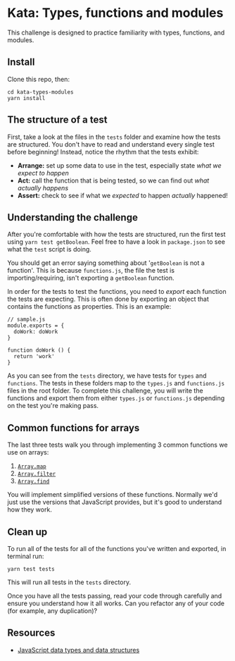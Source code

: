 # Kata: Types, functions and modules

This challenge is designed to practice familiarity with types, functions, and modules.


## Install

Clone this repo, then:

  ```shell
  cd kata-types-modules
  yarn install
  ```


## The structure of a test

First, take a look at the files in the `tests` folder and examine how the tests are structured. You don't have to read and understand every single test before beginning! Instead, notice the rhythm that the tests exhibit:

 * **Arrange:** set up some data to use in the test, especially state _what we expect to happen_
 * **Act:** call the function that is being tested, so we can find out _what actually happens_
 * **Assert:** check to see if what we _expected_ to happen _actually_ happened!


## Understanding the challenge

After you're comfortable with how the tests are structured, run the first test using `yarn test getBoolean`. Feel free to have a look in `package.json` to see what the `test` script is doing.

You should get an error saying something about '`getBoolean` is not a function'. This is because `functions.js`, the file the test is importing/requiring, isn't exporting a `getBoolean` function.

In order for the tests to test the functions, you need to _export_ each function the tests are expecting. This is often done by exporting an object that contains the functions as properties. This is an example:

```
// sample.js
module.exports = {
  doWork: doWork
}

function doWork () {
  return 'work'
}
```

As you can see from the `tests` directory, we have tests for `types` and `functions`. The tests in these folders map to the `types.js` and `functions.js` files in the root folder. To complete this challenge, you will write the functions and export them from either `types.js` or `functions.js` depending on the test you're making pass.


## Common functions for arrays

The last three tests walk you through implementing 3 common functions we use on arrays:

1. [`Array.map`](https://developer.mozilla.org/en-US/docs/Web/JavaScript/Reference/Global_Objects/Array/map)
2. [`Array.filter`](https://developer.mozilla.org/en-US/docs/Web/JavaScript/Reference/Global_Objects/Array/filter)
3. [`Array.find`](https://developer.mozilla.org/en-US/docs/Web/JavaScript/Reference/Global_Objects/Array/find)

You will implement simplified versions of these functions. Normally we'd just use the versions that JavaScript provides, but it's good to understand how they work.


## Clean up

To run all of the tests for all of the functions you've written and exported, in terminal run:

```
yarn test tests
```

This will run all tests in the `tests` directory.

Once you have all the tests passing, read your code through carefully and ensure you understand how it all works. Can you refactor any of your code (for example, any duplication)?


## Resources

* [JavaScript data types and data structures](https://developer.mozilla.org/en/docs/Web/JavaScript/Data_structures)
